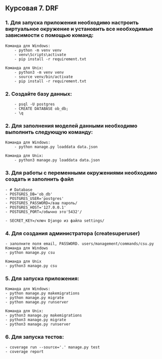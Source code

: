 ## Курсовая 7. DRF

### 1. Для запуска приложения необходимо настроить виртуальное окружение и установить все необходимые зависимости с помощью команд:

    Команда для Windows:
        - python -m venv venv
        - venv\Scripts\activate
        - pip install -r requirement.txt

    Команда для Unix:
        - python3 -m venv venv
        - source venv/bin/activate 
        - pip install -r requirement.txt

### 2. Создайте базу данных:

        - psql -U postgres
        - CREATE DATABASE ob_db;
        - \q
### 2. Для заполнения моделей данными необходимо выполнить следующую команду:

    Команда для Windows:
        - python manage.py loaddata data.json

    Команда для Unix:
        - python3 manage.py loaddata data.json

### 3. Для работы с переменными окружениями необходимо создать и заполнить файл

    - # Database
    - POSTGRES_DB='ob_db'
    - POSTGRES_USER='postgres'
    - POSTGRES_PASSWORD=/ваш пароль/
    - POSTGRES_HOST='127.0.0.1'
    - POSTGRES_PORT=/обычно это'5432'/

    - SECRET_KEY=/ключ Django из файла settings/

### 4. Для создания администратора (createsuperuser)

    - заполните поля email, PASSWORD. users/management/commands/csu.py
    Команда для Windows
    - python manage.py csu

    Команда для Unix
    - python3 manage.py csu

### 5. Для запуска приложения:

    Команда для Windows:
    - python manage.py makemigrations
    - python manage.py migrate
    - python manage.py runserver

    Команда для Unix:
    - python3 manage.py makemigrations
    - python3 manage.py migrate
    - python3 manage.py runserver

### 6. Для запуска тестов:

    - coverage run --source='.' manage.py test
    - coverage report
